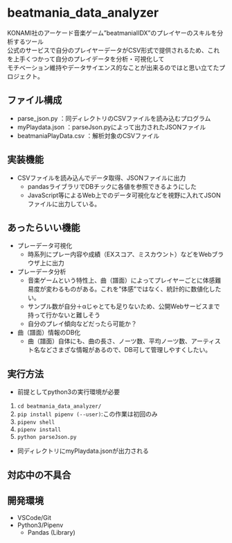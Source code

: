 # beatmania_data_analyzer

KONAMI社のアーケード音楽ゲーム”beatmaniaIIDX”のプレイヤーのスキルを分析するツール  
公式のサービスで自分のプレイヤーデータがCSV形式で提供されるため、これを上手くつかって自分のプレイデータを分析・可視化して  
モチベーション維持やデータサイエンス的なことが出来るのではと思い立てたプロジェクト。

## ファイル構成

 - parse_json.py ：同ディレクトリのCSVファイルを読み込むプログラム
 - myPlaydata.json ：parseJson.pyによって出力されたJSONファイル
 - beatmaniaPlayData.csv ：解析対象のCSVファイル

## 実装機能

  - CSVファイルを読み込んでデータ取得、JSONファイルに出力
    - pandasライブラリでDBチックに各値を参照できるようにした
    - JavaScript等によるWeb上でのデータ可視化などを視野に入れてJSONファイルに出力している。

## あったらいい機能

  - プレーデータ可視化
    - 時系列にプレー内容や成績（EXスコア、ミスカウント）などをWebブラウザ上に出力
  - プレーデータ分析
    - 音楽ゲームという特性上、曲（譜面）によってプレイヤーごとに体感難易度が変わるものがある。これを”体感”ではなく、統計的に数値化したい。
    - サンプル数が自分＋αじゃとても足りないため、公開Webサービスまで持って行かないと難しそう
    - 自分のプレイ傾向などだったら可能か？
  - 曲（譜面）情報のDB化
    - 曲（譜面）自体にも、曲の長さ、ノーツ数、平均ノーツ数、アーティスト名などさまざな情報があるので、DB可して管理しやすくしたい。

## 実行方法

  - 前提としてpython3の実行環境が必要
  1. `cd beatmania_data_analyzer/`
  1. `pip install pipenv (--user)`:この作業は初回のみ
  1. `pipenv shell`
  1. `pipenv install`
  1. `python parseJson.py`
  - 同ディレクトリにmyPlaydata.jsonが出力される

## 対応中の不具合

## 開発環境
 - VSCode/Git
 - Python3/Pipenv
    - Pandas (Library)